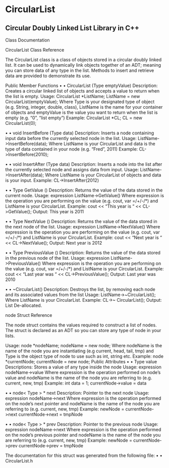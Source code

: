 CircularList
============

Circular Doubly Linked List Library in C++
------------
Class Documentation

CircularList Class Reference

The CircularList class is a class of objects stored in a circular doubly linked list. 
It can be used to dynamically link objects together of an ADT; meaning you can store data of any type in the list. 
Methods to insert and retrieve data are provided to demonstrate its use.

Public Member Functions
•	•	CircularList (Type emptyValue)
Description: Creates a circular linked list of objects and accepts a value to return when the list is empty.
Usage: 
CircularList<Type>  *ListName; 
ListName = new CircularList<Type>(emptyValue);
Where Type is your designated type of object (e.g. String, integer, double, class), ListName is the name for your container of objects and emptyValue is the value you want to return when the list is empty (e.g. “0”, “list empty”)
Example:
CircularList<int> *CL;
CL = new CircularList<int>(0);

•	•	void InsertBefore (Type data)
Description: Inserts a node containing input data before the currently selected node in the list.
Usage: ListName->InsertBefore(data);
Where ListName is your CircularList and data is the type of data contained in your node (e.g. “Fred”, 2011)
Example:
CL->InsertBefore(2010);

•	•	void InsertAfter (Type data)
Description: Inserts a node into the list after the currently selected node and assigns data from input.
Usage: ListName->InsertAfter(data);
Where ListName is your CircularList of objects and data is your input.
Example:
CL->InsertAfter(2012)

•	•	Type GetValue ()
Description: Returns the value of the data stored in the current node.
Usage: expression ListName->GetValue()
Where expression is the operation you are performing on the value (e.g. cout, var =/+/-/*) and ListName is your CircularList.
Example:
cout <<  “This year is “ << CL->GetValue();
Output: This year is 2011

•	•	Type NextValue ()
Description: Returns the value of the data stored in the next node of the list.
Usage: expression ListName->NextValue()
Where expression is the operation you are performing on the value (e.g. cout, var =/+/-/*) and ListName is your CircularList.
Example:
cout <<  “Next year is “ << CL->NextValue();
Output: Next year is 2012

•	•	Type PreviousValue ()
Description: Returns the value of the data stored in the previous node of the list.
Usage: expression ListName->PreviousValue()
Where expression is the operation you are performing on the value (e.g. cout, var =/+/-/*) and ListName is your CircularList.
Example:
cout <<  “Last year was “ << CL->PreviousValue();
Output: Last year was 2010

•	•	~CircularList()
Description: Destroys the list, by removing each node and its associated values from the list
Usage: ListName->~CircularList();
Where ListName is your CircularList.
Example:
CL->~ CircularList();
Output: List De-allocated.

node Struct Reference

The node struct contains the values required to construct a list of nodes. 
The struct is declared as an ADT so you can store any type of node in your lists.

Usage: 
node<Type> *nodeName;
nodeName = new node<Type>;
Where nodeName is the name of the node you are instantiating (e.g current, head, tail, tmp) and Type is the object type of node to use such as int, string etc.
Example: 
node<int> *currentNode;
currentNode = new node<int>;
Public Attributes
•	•	Type value
Descriptions: Stores a value of any type inside the node
Usage: expression nodeName->value
Where expression is the operation performed on node’s value and nodeName is the name of the node you are referring to (e.g. current, new, tmp)
Example:
int data = 1;
currentNode->value = data

•	•	node< Type > * next
Description: Pointer to the next node
Usage: expression nodeName->next
Where expression is the operation performed on the node’s next pointer and nodeName is the name of the node you are referring to (e.g. current, new, tmp)
Example:
newNode = currentNode->next 
currentNode->next = tmpNode

•	•	node< Type > * prev
Description: Pointer to the previous node
Usage: expression nodeName->next
Where expression is the operation performed on the node’s previous pointer and nodeName is the name of the node you are referring to (e.g. current, new, tmp)
Example:
newNode  =  currentNode->prev 
currentNode->prev = tmpNode


The documentation for this struct was generated from the following file:
•	•	CircularList.h

